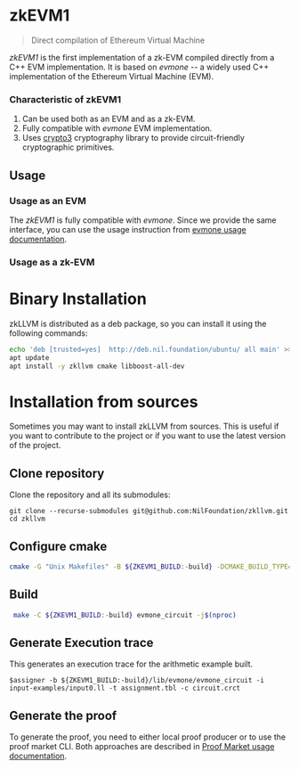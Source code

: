 # zkEVM1

> Direct compilation of Ethereum Virtual Machine

_zkEVM1_ is the first implementation of a zk-EVM compiled directly from a C++ EVM implementation.
It is based on _evmone_ -- a widely used C++ implementation of the Ethereum Virtual Machine (EVM).

### Characteristic of zkEVM1

1. Can be used both as an EVM and as a zk-EVM.
2. Fully compatible with _evmone_ EVM implementation.
3. Uses [crypto3](https://github.com/NilFoundation/crypto3) cryptography library to provide circuit-friendly cryptographic primitives.

## Usage

### Usage as an EVM

The _zkEVM1_ is fully compatible with _evmone_. Since we provide the same interface, you can use the usage instruction from [evmone usage documentation](https://github.com/ethereum/evmone#usage).

### Usage as a zk-EVM

# Binary Installation

zkLLVM is distributed as a deb package, so you can install it using the following commands:

```bash
echo 'deb [trusted=yes]  http://deb.nil.foundation/ubuntu/ all main' >>/etc/apt/sources.list
apt update
apt install -y zkllvm cmake libboost-all-dev
```

# Installation from sources

Sometimes you may want to install zkLLVM from sources. This is useful if you want to contribute to the project or if you want to use the latest version of the project.

## Clone repository

Clone the repository and all its submodules:

```
git clone --recurse-submodules git@github.com:NilFoundation/zkllvm.git
cd zkllvm
```

## **Configure cmake**

```bash
cmake -G "Unix Makefiles" -B ${ZKEVM1_BUILD:-build} -DCMAKE_BUILD_TYPE=Release .
```

## **Build**

```bash
 make -C ${ZKEVM1_BUILD:-build} evmone_circuit -j$(nproc) 
```

## **Generate Execution trace**

This generates an execution trace for the arithmetic example built.

```
$assigner -b ${ZKEVM1_BUILD:-build}/lib/evmone/evmone_circuit -i input-examples/input0.ll -t assignment.tbl -c circuit.crct
```

## **Generate the proof**

To generate the proof, you need to either local proof producer or to use the proof market CLI. 
Both approaches are described in [Proof Market usage documentation](https://github.com/NilFoundation/proof-market-toolchain/).

